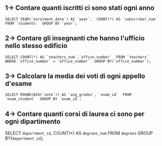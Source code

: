 ## 1-> Contare quanti iscritti ci sono stati ogni anno
``
SELECT YEAR(`enrolment_date`) AS `year`, 
COUNT(*) AS `subscriber_num` 
FROM `students` 
GROUP BY `year`;
``
## 2-> Contare gli insegnanti che hanno l'ufficio nello stesso edificio
``
SELECT COUNT(*) AS `teachers_num`,`office_number` 
FROM `teachers` 
WHERE `office_number` = `office_number` 
GROUP BY(`office_number`);
``
## 3-> Calcolare la media dei voti di ogni appello d'esame
``
SELECT ROUND(AVG(`vote`)) AS `avg_grades`, `exam_id` 
FROM `exam_student` 
GROUP BY `exam_id`;
``
## 4-> Contare quanti corsi di laurea ci sono per ogni dipartimento
SELECT `department_id`, 
COUNT(*) AS `degrees_num` 
FROM `degrees` 
GROUP BY(`department_id`);